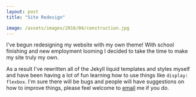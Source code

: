 ```yaml
---
layout: post
title: "Site Redesign"

image: /assets/images/2016/04/construction.jpg
---
```


I've begun redesigning my website with my own theme! With school finishing and new employment looming I decided to take the time to make my site truly my own.

As a result I've rewritten all of the Jekyll liquid templates and styles myself and have been having a lot of fun learning how to use things like `display: flexbox`. I'm sure there will be bugs and people will have suggestions on how to improve things, please feel welcome to [email](mailto:ana@hoverbear.org) me if you do.
